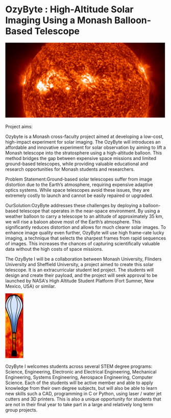 


# OzyByte :  High-Altitude Solar Imaging Using a Monash Balloon-Based Telescope



![image](https://github.com/adonea/OzyByte.github.io/blob/main/Picture%201.png)


Project aims:

Ozybyte is a Monash cross-faculty project aimed at developing a low-cost, high-impact experiment for solar imaging. The OzyByte will introduces an affordable and innovative experiment for  solar observation by aiming to  lift a Monash telescope into the stratosphere using a high-altitude balloon. This method bridges the gap between expensive space missions and limited ground-based telescopes, while providing valuable educational and research opportunities for Monash students and researchers.

Problem Statement:Ground-based solar telescopes suffer from image distortion due to the Earth’s atmosphere, requiring expensive adaptive optics systems. While space telescopes avoid these issues, they are extremely costly to launch and cannot be easily repaired or upgraded. 

OurSolution:OzyByte addresses these challenges by deploying a balloon-based telescope that operates in the near-space environment. By using a weather balloon to carry a telescope to an altitude of approximately 35 km, we will rise a baloon above most of the Earth’s atmosphere. This significantly reduces distortion and allows for much clearer solar images. To enhance image quality even further, OzyByte will use high frame-rate lucky imaging, a technique that selects the sharpest frames from rapid sequences of images. This increases the chances of capturing scientifically valuable data without the high costs of space missions.


The OzyByte I will be a collaboration between Monash University, Flinders University and Sheffield University, a  project aimed to create this solar telescope. It is an extracurricular student led project. The students will  design and create their payload, and the project will seek approval to be launched by  NASA's High Altitude Student Platform (Fort Sumner, New Mexico, USA) or similar.

![image](https://github.com/adonea/OzyByte.github.io/blob/main/Picture%202.png)

OzyByte I welcomes students across several STEM degree programs: Science, Engineering, Electronic and Electrical Engineering, Mechanical Engineering,  Systems Engineering, Aerospace Engineering, Computer Science. Each of the students will be active member and  able to apply knowledge from their own degree subjects, but will also be able to learn new skills such a CAD, programming in C or Python, using laser / water jet cutters and 3D printers. This is also a unique opportunity for students that are not in their final year to take part in a large and relatively long term group projects.
